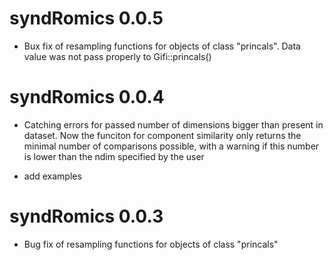 # syndRomics 0.0.5

- Bux fix of resampling functions for objects of class "princals". Data value was not pass properly to Gifi::princals()

# syndRomics 0.0.4

- Catching errors for passed number of dimensions bigger than present in dataset. Now the funciton for component similarity only returns the minimal number of comparisons possible, with a warning if this number is lower than the ndim specified by the user

- add examples

# syndRomics 0.0.3

- Bug fix of resampling functions for objects of class "princals"
